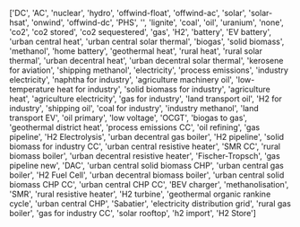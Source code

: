 ['DC',
 'AC',
 'nuclear',
 'hydro',
 'offwind-float',
 'offwind-ac',
 'solar',
 'solar-hsat',
 'onwind',
 'offwind-dc',
 'PHS',
 '',
 'lignite',
 'coal',
 'oil',
 'uranium',
 'none',
 'co2',
 'co2 stored',
 'co2 sequestered',
 'gas',
 'H2',
 'battery',
 'EV battery',
 'urban central heat',
 'urban central solar thermal',
 'biogas',
 'solid biomass',
 'methanol',
 'home battery',
 'geothermal heat',
 'rural heat',
 'rural solar thermal',
 'urban decentral heat',
 'urban decentral solar thermal',
 'kerosene for aviation',
 'shipping methanol',
 'electricity',
 'process emissions',
 'industry electricity',
 'naphtha for industry',
 'agriculture machinery oil',
 'low-temperature heat for industry',
 'solid biomass for industry',
 'agriculture heat',
 'agriculture electricity',
 'gas for industry',
 'land transport oil',
 'H2 for industry',
 'shipping oil',
 'coal for industry',
 'industry methanol',
 'land transport EV',
 'oil primary',
 'low voltage',
 'OCGT',
 'biogas to gas',
 'geothermal district heat',
 'process emissions CC',
 'oil refining',
 'gas pipeline',
 'H2 Electrolysis',
 'urban decentral gas boiler',
 'H2 pipeline',
 'solid biomass for industry CC',
 'urban central resistive heater',
 'SMR CC',
 'rural biomass boiler',
 'urban decentral resistive heater',
 'Fischer-Tropsch',
 'gas pipeline new',
 'DAC',
 'urban central solid biomass CHP',
 'urban central gas boiler',
 'H2 Fuel Cell',
 'urban decentral biomass boiler',
 'urban central solid biomass CHP CC',
 'urban central CHP CC',
 'BEV charger',
 'methanolisation',
 'SMR',
 'rural resistive heater',
 'H2 turbine',
 'geothermal organic rankine cycle',
 'urban central CHP',
 'Sabatier',
 'electricity distribution grid',
 'rural gas boiler',
 'gas for industry CC',
 'solar rooftop',
 'h2 import',
 'H2 Store']